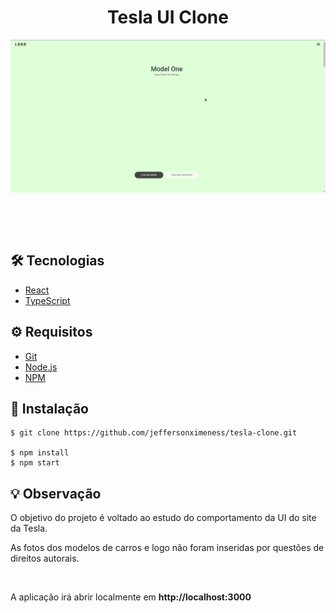 # <div align="center">Tesla UI Clone</div>

<img src="./tesla-gif.gif" />
<p></p><br>
<p></p><br>

## 🛠️ Tecnologias

<ul>
  <li><a href="https://reactjs.org/">React</a></li>
  <li><a href="https://www.typescriptlang.org/">TypeScript</a></li>
</ul>

## ⚙️ Requisitos

<ul>
  <li><a href="https://git-scm.com/">Git</a></li>
  <li><a href="https://nodejs.org/en/">Node.js</a></li>
  <li><a href="https://www.npmjs.com/">NPM</a></li>
</ul>

## 🚀 Instalação

```
$ git clone https://github.com/jeffersonximeness/tesla-clone.git

$ npm install
$ npm start
```

## 💡 Observação
<div>
    <p>O objetivo do projeto é voltado ao estudo do comportamento da UI do site da Tesla.</p>
    <p>As fotos dos modelos de carros e logo não foram inseridas por questões de direitos autorais.</p>
</div>
<br>
<p>A aplicação irá abrir localmente em <strong>http://localhost:3000</strong></p>